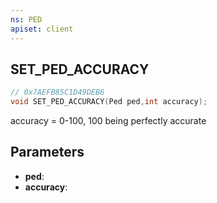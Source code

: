 ```yaml
---
ns: PED
apiset: client
---
```

## SET_PED_ACCURACY

```c
// 0x7AEFB85C1D49DEB6
void SET_PED_ACCURACY(Ped ped,int accuracy);
```

accuracy = 0-100, 100 being perfectly accurate

## Parameters
* **ped**:
* **accuracy**: